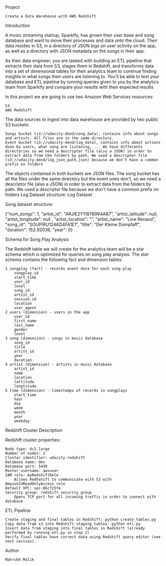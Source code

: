 Project

    Create a Data Warehouse with AWS Redshift
    
Introduction

A music streaming startup, Sparkify, has grown their user base and song database and want to move their processes and data onto the cloud. Their data resides in S3, in a directory of JSON logs on user activity on the app, as well as a directory with JSON metadata on the songs in their app.

As their data engineer, you are tasked with building an ETL pipeline that extracts their data from S3, stages them in Redshift, and transforms data into a set of dimensional tables for their analytics team to continue finding insights in what songs their users are listening to. You'll be able to test your database and ETL pipeline by running queries given to you by the analytics team from Sparkify and compare your results with their expected results

In this project we are going to use two Amazon Web Services resources:

    S3
    AWS Redshift

The data sources to ingest into data warehouse are provided by two public S3 buckets:

    Songs bucket (s3://udacity-dend/song_data), contains info about songs and artists. All files are in the same directory.
    Event bucket (s3://udacity-dend/log_data), contains info about actions done by users, what song are listening, ... We have differents directories so we need a descriptor file (also a JSON) in order to extract data from the folders by path. We used a descriptor file (s3://udacity-dend/log_json_path.json) because we don't have a common prefix on folders

The objects contained in both buckets are JSON files. The song bucket has all the files under the same directory but
the event ones don't, so we need a descriptor file (also a JSON) in order to extract data from the folders by path. We used a descriptor file because we don't have a common prefix on folders
Log Dataset structure: Log Dataset

Song dataset structure:

{"num_songs": 1, "artist_id": "ARJIE2Y1187B994AB7", "artist_latitude": null, "artist_longitude": null
, "artist_location": "", "artist_name": "Line Renaud", "song_id": "SOUPIRU12A6D4FA1E1", 
"title": "Der Kleine Dompfaff", "duration": 152.92036, "year": 0}

Schema for Song Play Analysis

The Redshift table we will create for the analytics team will be a star schema which is optimized for queries on song play analysis. The star schema contains the following fact and dimension tables:

    1 songplay (fact) - records event data for each song play
        songplay_id
        start_time
        user_id
        level
        song_id
        artist_id
        session_id
        location
        user_agent
    2 users (dimension) - users in the app
        user_id
        first_name
        last_name
        gender
        level
    3 song (dimension) - songs in music database
        song_id
        title
        artist_id
        year
        duration
    4 artist (dimension) - artists in music database
        artist_id
        name
        location
        lattitude
        longtitude
    5 time (dimension) - timestamps of records in songplays
        start_time
        hour
        day
        week
        month
        year
        weekday

Redshift Cluster Description

Redshift cluster properties:

    Node type: dc2.large
    Number of nodes: 2
    Cluster identifier: udacity-redshift
    Database name: dev
    Database port: 5439
    Master username: awsuser
    IAM role: myRedshiftRole
        Allows Redhshift to communicate with S3 with AmazonS3ReadOnlyAccess role
    Default VPC: vpc-86cf25fe
    Security group: redshift_security_group
        Opens TCP port for all incoming traffic in order to connect with database

ETL Pipeline

    Create staging and final tables in Redshift: python create_tables.py
    Copy data from s3 into Redshift staging tables: python etl.py
    Insert data from staging into final tables in Redshift (already performed by running etl.py in step 2)
    Verify final tables have correct data using Redshift query editor (see next section).

Author

    Mahrukh Malik